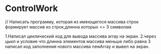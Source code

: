 # ControlWork
// Написать программу, которая из имеющегося массива строк формирует массив из строк,длинна которых <= 3 символам

1.Написал циклический код для вывода массива array на экран.
2.через цыкл и условие что длинна элементов массива меньше либо равна 3 написал код заполнения нового массива newArray и вывел на экран.